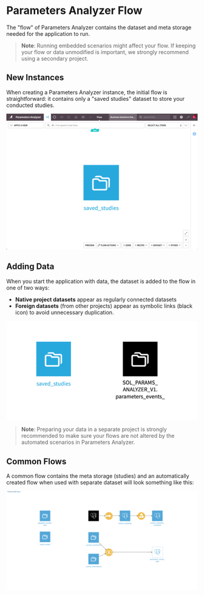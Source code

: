 # Parameters Analyzer Flow

The "flow" of Parameters Analyzer contains the dataset and meta storage needed for the application to run.

> **Note**: Running embedded scenarios might affect your flow. If keeping your flow or data unmodified is important, we strongly recommend using a secondary project.

## New Instances
When creating a Parameters Analyzer instance, the initial flow is straightforward: it contains only a "saved studies" dataset to store your conducted studies.

![initial flow](assets/content/images/flow_start.png)

## Adding Data
When you start the application with data, the dataset is added to the flow in one of two ways:

- **Native project datasets** appear as regularly connected datasets
- **Foreign datasets** (from other projects) appear as symbolic links (black icon) to avoid unnecessary duplication. 

![initial flow](assets/content/images/flow_second.png)

> **Note**: Preparing your data in a separate project is strongly recommended to make sure your flows are not altered by the automated scenarios in Parameters Analyzer. 

## Common Flows
A common flow contains the meta storage (studies) and an automatically created flow when used with separate dataset will look something like this:

![flow](assets/content/images/flow.png)
